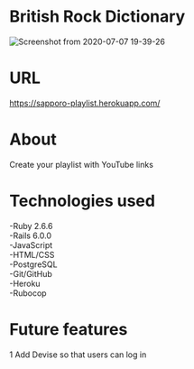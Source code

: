 # British Rock Dictionary
![Screenshot from 2020-07-07 19-39-26](https://user-images.githubusercontent.com/10365357/86769187-bb152880-c089-11ea-8082-f739cac3d8d3.png)

# URL
https://sapporo-playlist.herokuapp.com/

# About
Create your playlist with YouTube links

# Technologies used
-Ruby 2.6.6  
-Rails 6.0.0  
-JavaScript  
-HTML/CSS  
-PostgreSQL  
-Git/GitHub  
-Heroku  
-Rubocop

# Future features
1 Add Devise so that users can log in
